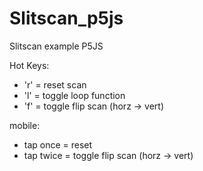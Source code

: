# Slitscan_p5js
Slitscan example P5JS

Hot Keys: 

* 'r' = reset scan 
* 'l' = toggle loop function
* 'f' = toggle flip scan (horz -> vert) 

mobile: 

* tap once = reset 
* tap twice = toggle flip scan (horz -> vert) 
